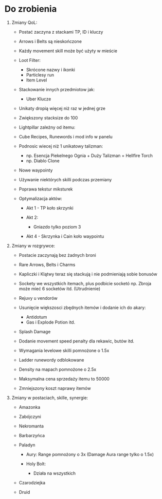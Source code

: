 # Do zrobienia

1. Zmiany QoL:
    - Postać zaczyna z stackami TP, ID i kluczy
    - Arrows i Belts są nieskończone
    - Każdy movement skill może być użyty w mieście
    - Loot Filter:
        + Skrócone nazwy i ikonki
        + Particlesy run
        + Item Level
    
    - Stackowanie innych przedmiotow jak:
        + Uber Klucze
    
    - Unikaty dropią więcej niż raz w jednej grze
    - Zwiększony stacksize do 100
    - Lightpillar zależny od itemu:
    - Cube Recipes, Runewords i mod info w panelu
    - Podnosic wiecej niż 1 unikatowy talizman:
        + np. Esencja Piekelnego Ognia + Duży Talizman = Hellfire Torch
        + np. Diablo Clone 

    - Nowe waypointy
    - Używanie niektórych skilli podczas przemiany
    - Poprawa tekstur miksturek
    - Optymalizacja aktów:
        + Akt 1 - TP koło skrzynki
        + Akt 2:
            - Gniazdo tylko poziom 3

        + Akt 4 - Skrzynka i Cain koło waypointu

2. Zmiany w rozgrywce:
    - Postacie zaczynają bez żadnych broni
    - Rare Arrows, Belts i Charms
    - Kapliczki i Klątwy teraz się stackują i nie podmieniają sobie bonusów
    - Sockety we wszystkich itemach, plus podbicie socketó np. Zbroja może mieć 6 socketów itd. (Utrudnienie)
    - Rejuvy u vendorów
    - Usunięcie większosci zbędnych itemów i dodanie ich do akary:
        + Antidotum
        + Gas i Explode Potion itd.

    - Splash Damage
    - Dodanie movement speed penalty dla rekawic, butów itd.
    - Wymagania levelowe skilli pomnożone o 1.5x
    - Ladder runewordy odblokowane
    - Density na mapach pomnożone o 2.5x
    - Maksymalna cena sprzedaży itemu to 50000
    - Zmniejszony koszt naprawy itemów
    
3. Zmiany w postaciach, skille, synergie:

    - Amazonka

    - Zabójczyni

    - Nekromanta

    - Barbarzyńca

    - Paladyn
        + Aury:
            Range pomnożony o 3x (Damage Aura range tylko o 1.5x)

        + Holy Bolt:
            - Działa na wszystkich

    - Czarodziejka

    - Druid
